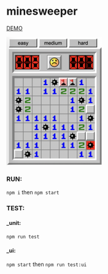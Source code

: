 # minesweeper
[DEMO](https://rbutov.github.io/minesweeper/)
<div>
<img src="https://github.com/rbutov/minesweeper/blob/master/screenshot.png?raw=true" width="250">
</div>

### RUN:
```npm i```
then
```npm start```
### TEST:
#### _unit:
```npm run test```
#### _ui:
```npm start```
then
```npm run test:ui```
